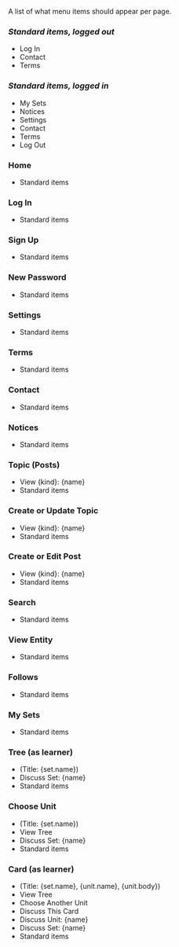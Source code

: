
A list of what menu items should appear per page.

### _Standard items, logged out_

- Log In
- Contact
- Terms

### _Standard items, logged in_

- My Sets
- Notices
- Settings
- Contact
- Terms
- Log Out

### Home

- Standard items

### Log In

- Standard items

### Sign Up

- Standard items

### New Password

- Standard items

### Settings

- Standard items

### Terms

- Standard items

### Contact

- Standard items

### Notices

- Standard items

### Topic (Posts)

- View {kind}: {name}
- Standard items

### Create or Update Topic

- View {kind}: {name}
- Standard items

### Create or Edit Post

- View {kind}: {name}
- Standard items

### Search

- Standard items

### View Entity

- Standard items

### Follows

- Standard items

### My Sets

- Standard items

### Tree (as learner)

- (Title: {set.name})
- Discuss Set: {name}
- Standard items

### Choose Unit

- (Title: {set.name})
- View Tree
- Discuss Set: {name}
- Standard items

### Card (as learner)

- (Title: {set.name}, {unit.name}, {unit.body})
- View Tree
- Choose Another Unit
- Discuss This Card
- Discuss Unit: {name}
- Discuss Set: {name}
- Standard items